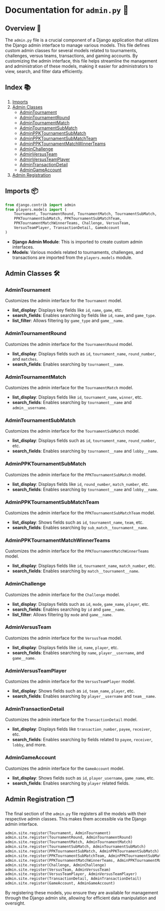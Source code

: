 # Documentation for `admin.py` 🎉

## Overview 🚀

The `admin.py` file is a crucial component of a Django application that utilizes the Django admin interface to manage various models. This file defines custom admin classes for several models related to tournaments, challenges, versus teams, transactions, and gaming accounts. By customizing the admin interface, this file helps streamline the management and administration of these models, making it easier for administrators to view, search, and filter data efficiently.

## Index 📚

1. [Imports](#imports)
2. [Admin Classes](#admin-classes)
   - [AdminTournament](#admintournament)
   - [AdminTournamentRound](#admintournamentround)
   - [AdminTournamentMatch](#admintournamentmatch)
   - [AdminTournamentSubMatch](#admintournamentsubmatch)
   - [AdminPPKTournamentSubMatch](#adminppktournamentsubmatch)
   - [AdminPPKTournamentSubMatchTeam](#adminppktournamentsubmatchteam)
   - [AdminPPKTournamentMatchWinnerTeams](#adminppktournamentmatchwinnerteams)
   - [AdminChallenge](#adminchallenge)
   - [AdminVersusTeam](#adminversusteam)
   - [AdminVersusTeamPlayer](#adminversusteamplayer)
   - [AdminTransactionDetail](#admintransactiondetail)
   - [AdminGameAccount](#admingameaccount)
3. [Admin Registration](#admin-registration)

## Imports 📦

```python
from django.contrib import admin
from players.models import (
    Tournament, TournamentRound, TournamentMatch, TournamentSubMatch, 
    PPKTournamentSubMatch, PPKTournamentSubMatchTeam, 
    PPKTournamentMatchWinnerTeams, Challenge, VersusTeam, 
    VersusTeamPlayer, TransactionDetail, GameAccount
)
```

- **Django Admin Module**: This is imported to create custom admin interfaces.
- **Models**: Various models related to tournaments, challenges, and transactions are imported from the `players.models` module.

## Admin Classes 🛠️

### AdminTournament

Customizes the admin interface for the `Tournament` model.

- **list_display**: Displays key fields like `id`, `name`, `game`, etc.
- **search_fields**: Enables searching by fields like `id`, `name`, and `game_type`.
- **list_filter**: Allows filtering by `game_type` and `game__name`.

### AdminTournamentRound

Customizes the admin interface for the `TournamentRound` model.

- **list_display**: Displays fields such as `id`, `tournament_name`, `round_number`, and `matches`.
- **search_fields**: Enables searching by `tournament__name`.

### AdminTournamentMatch

Customizes the admin interface for the `TournamentMatch` model.

- **list_display**: Displays fields like `id`, `tournament_name`, `winner`, etc.
- **search_fields**: Enables searching by `tournament__name` and `admin__username`.

### AdminTournamentSubMatch

Customizes the admin interface for the `TournamentSubMatch` model.

- **list_display**: Displays fields such as `id`, `tournament_name`, `round_number`, etc.
- **search_fields**: Enables searching by `tournament__name` and `lobby__name`.

### AdminPPKTournamentSubMatch

Customizes the admin interface for the `PPKTournamentSubMatch` model.

- **list_display**: Displays fields like `id`, `round_number`, `match_number`, etc.
- **search_fields**: Enables searching by `tournament__name` and `lobby__name`.

### AdminPPKTournamentSubMatchTeam

Customizes the admin interface for the `PPKTournamentSubMatchTeam` model.

- **list_display**: Shows fields such as `id`, `tournament_name`, `team`, etc.
- **search_fields**: Enables searching by `sub_match__tournament__name`.

### AdminPPKTournamentMatchWinnerTeams

Customizes the admin interface for the `PPKTournamentMatchWinnerTeams` model.

- **list_display**: Displays fields like `id`, `tournament_name`, `match_number`, etc.
- **search_fields**: Enables searching by `match__tournament__name`.

### AdminChallenge

Customizes the admin interface for the `Challenge` model.

- **list_display**: Displays fields such as `id`, `mode`, `game_name`, `player`, etc.
- **search_fields**: Enables searching by `id` and `game__name`.
- **list_filter**: Allows filtering by `mode` and `game__name`.

### AdminVersusTeam

Customizes the admin interface for the `VersusTeam` model.

- **list_display**: Displays fields like `id`, `name`, `player`, etc.
- **search_fields**: Enables searching by `name`, `player__username`, and `game__name`.

### AdminVersusTeamPlayer

Customizes the admin interface for the `VersusTeamPlayer` model.

- **list_display**: Shows fields such as `id`, `team_name`, `player`, etc.
- **search_fields**: Enables searching by `player__username` and `team__name`.

### AdminTransactionDetail

Customizes the admin interface for the `TransactionDetail` model.

- **list_display**: Displays fields like `transaction_number`, `payee`, `receiver`, etc.
- **search_fields**: Enables searching by fields related to `payee`, `receiver`, `lobby`, and more.

### AdminGameAccount

Customizes the admin interface for the `GameAccount` model.

- **list_display**: Shows fields such as `id`, `player_username`, `game_name`, etc.
- **search_fields**: Enables searching by `player` related fields.

## Admin Registration 🗂️

The final section of the `admin.py` file registers all the models with their respective admin classes. This makes them accessible via the Django admin interface.

```python
admin.site.register(Tournament, AdminTournament)
admin.site.register(TournamentRound, AdminTournamentRound)
admin.site.register(TournamentMatch, AdminTournamentMatch)
admin.site.register(TournamentSubMatch, AdminTournamentSubMatch)
admin.site.register(PPKTournamentSubMatch, AdminPPKTournamentSubMatch)
admin.site.register(PPKTournamentSubMatchTeam, AdminPPKTournamentSubMatchTeam)
admin.site.register(PPKTournamentMatchWinnerTeams, AdminPPKTournamentMatchWinnerTeams)
admin.site.register(Challenge, AdminChallenge)
admin.site.register(VersusTeam, AdminVersusTeam)
admin.site.register(VersusTeamPlayer, AdminVersusTeamPlayer)
admin.site.register(TransactionDetail, AdminTransactionDetail)
admin.site.register(GameAccount, AdminGameAccount)
```

By registering these models, you ensure they are available for management through the Django admin site, allowing for efficient data manipulation and oversight.